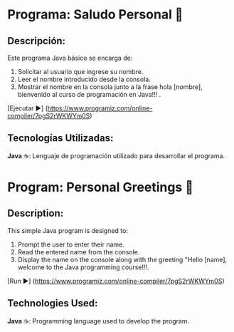 # Programa: Saludo Personal :handshake:

## Descripción:

Este programa Java básico se encarga de:

1. Solicitar al usuario que ingrese su nombre.
2. Leer el nombre introducido desde la consola.
3. Mostrar el nombre en la consola junto a la frase hola [nombre], bienvenido al curso de programación en Java!!! .

[Ejecutar :arrow_forward:] (https://www.programiz.com/online-compiler/7pgS2rWKWYm0S)

## Tecnologías Utilizadas:

**Java** :coffee:: Lenguaje de programación utilizado para desarrollar el programa.

#

# Program: Personal Greetings :handshake:

## Description:

This simple Java program is designed to:

1. Prompt the user to enter their name.
2. Read the entered name from the console.
3. Display the name on the console along with the greeting "Hello [name], welcome to the Java programming course!!!.

[Run :arrow_forward:] (https://www.programiz.com/online-compiler/7pgS2rWKWYm0S)

## Technologies Used:

**Java** :coffee:: Programming language used to develop the program.
